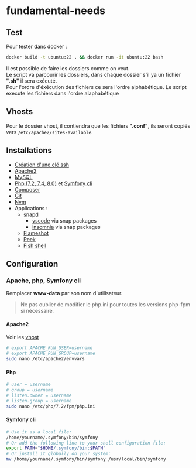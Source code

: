 # fundamental-needs

## Test
Pour tester dans docker :
```bash
docker build -t ubuntu:22 . && docker run -it ubuntu:22 bash
```

Il est possible de faire les dossiers comme on veut.  
Le script va parcourir les dossiers, dans chaque dossier s'il ya un fichier **".sh"** il sera exécuté.  
Pour l'ordre d'éxécution des fichiers ce sera l'ordre alphabétique.
Le script execute les fichiers dans l'ordre alaphabétique

## Vhosts
Pour le dossier vhost, il contiendra que les fichiers **".conf"**, ils seront copiés vers `/etc/apache2/sites-available`.

## Installations
- <a target="_blank" href="https://docs.github.com/en/github/authenticating-to-github/connecting-to-github-with-ssh/generating-a-new-ssh-key-and-adding-it-to-the-ssh-agent" target="_blank">Création d'une clé ssh</a>
- <a target="_blank" href="https://httpd.apache.org/">Apache2</a>
- <a target="_blank" href="https://www.mysql.com/fr/">MySQL</a>
- <a target="_blank" href="https://www.php.net/">Php (7.2, 7.4, 8.0)</a> et <a target="_blank" href="https://symfony.com/download">Symfony cli</a>
- <a target="_blank" href="https://getcomposer.org/">Composer</a>
- <a target="_blank" href="https://git-scm.com/">Git</a>
- <a target="_blank" href="https://github.com/nvm-sh/nvm">Nvm</a>
- Applications :
    - <a href="https://snapcraft.io/docs" target="_blank">snapd</a>
        - <a href="https://code.visualstudio.com/" target='_blank'>vscode</a> via snap packages
        - <a href="https://insomnia.rest/" target='_blank'>insomnia</a> via snap packages
    - <a href="https://flameshot.org/" target='_blank'>Flameshot</a>
    - <a href="https://github.com/phw/peek" target='_blank'>Peek</a>
    - <a href="https://fishshell.com/" target='_blank'>Fish shell</a>

## Configuration
### Apache, php, Symfony cli
Remplacer **www-data** par son nom d'utilisateur.  
> Ne pas oublier de modifier le php.ini pour toutes les versions php-fpm si nécessaire.

#### Apache2
Voir les [vhost](https://github.com/Masth0/fundamental-needs/tree/master/vhosts)
```bash
# export APACHE_RUN_USER=username
# export APACHE_RUN_GROUP=username
sudo nano /etc/apache2/envvars
```

#### Php
```bash
# user = username
# group = username
# listen.owner = username
# listen.group = username
sudo nano /etc/php/7.2/fpm/php.ini
```

#### Symfony cli
```bash
# Use it as a local file:
/home/yourname/.symfony/bin/symfony
# Or add the following line to your shell configuration file:
export PATH="$HOME/.symfony/bin:$PATH"
# Or install it globally on your system:
mv /home/yourname/.symfony/bin/symfony /usr/local/bin/symfony
```